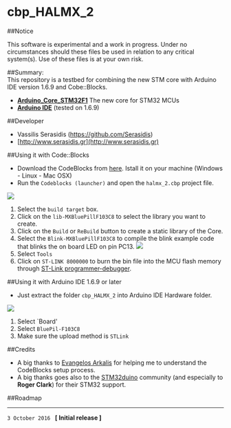 cbp_HALMX_2 
=============  

##Notice

This software is experimental and a work in progress.
Under no circumstances should these files be used in relation to any critical system(s).
Use of these files is at your own risk.


##Summary:  
This repository is a testbed for combining the new STM core with Arduino IDE version 1.6.9 and Cobe::Blocks. 


- [**Arduino_Core_STM32F1**](https://github.com/stm32duino/Arduino_Core_STM32F1) The new core for STM32 MCUs 
- [**Arduino IDE**](https://www.arduino.cc/en/Main/Software) (tested on 1.6.9)
  
##Developer
- Vassilis Serasidis (https://github.com/Serasidis)
- [http://www.serasidis.gr](http://www.serasidis.gr)

##Using it with Code::Blocks
- Download the CodeBlocks from [here](http://www.codeblocks.org/). Istall it on your machine (Windows - Linux - Mac OSX)  
- Run the `Codeblocks (launcher)` and open the `halmx_2.cbp` project file.

![](file:///C:/Users/silis/Documents/GitHub/cbp_HALMX_2/images/codeblocks.jpg)

1. Select the `build target` box.
2. Click on the `lib-MXBluePillF103C8` to select the library you want to create.
3. Click on the `Build` or `ReBuild` button to create a static library of the Core.  
4. Select the `Blink-MXBluePillF103C8` to compile the blink example code that blinks the on board LED on pin PC13.
![](file:///C:/Users/silis/Documents/GitHub/cbp_HALMX_2/images/codeblocks_stlink.jpg)
 6. Select `Tools`
 7. Click on `ST-LINK 8000000` to burn the bin file into the MCU flash memory through [ST-Link programmer-debugger](http://www.ebay.com/sch/i.html?_sacat=0&_nkw=st-link%2Fv2&_frs=1).

##Using it with Arduino IDE 1.6.9 or later
- Just extract the folder `cbp_HALMX_2` into Arduino IDE Hardware folder.

![](file:///C:/Users/silis/Documents/GitHub/cbp_HALMX_2/images/arduino_ide.jpg) 

1. Select `Board'
2. Select `BluePil-F103C8`
3. Make sure the upload method is `STLink`

##Credits
- A big thanks to [Evangelos Arkalis](https://github.com/evark) for helping me to understand the CodeBlocks setup process.
- A big thanks goes also to the [STM32duino](http://www.stm32duino.com) community (and especially to **Roger Clark**) for their STM32 support.

##Roadmap

---
`3 October 2016 ` **[ Initial release ]** 

